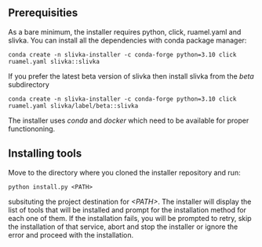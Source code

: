 ## Prerequisities

As a bare minimum, the installer requires python, click, ruamel.yaml and slivka.
You can install all the dependencies with conda package manager:

```
conda create -n slivka-installer -c conda-forge python=3.10 click ruamel.yaml slivka::slivka
```

If you prefer the latest beta version of slivka then install slivka from the _beta_ subdirectory

```
conda create -n slivka-installer -c conda-forge python=3.10 click ruamel.yaml slivka/label/beta::slivka
```

The installer uses _conda_ and _docker_ which need to be available for proper functiononing. 

## Installing tools

Move to the directory where you cloned the installer repository and run:

```
python install.py <PATH>
```
subsituting the project destination for _&lt;PATH&gt;_.
The installer will display the list of tools that will be installed and prompt for the installation method for each one of them.
If the installation fails, you will be prompted to retry, skip the installation of that service, abort and stop the installer or ignore the error and proceed with the installation.

